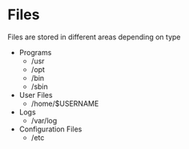 # Files

Files are stored in different areas depending on type
  
- Programs
  - /usr
  - /opt
  - /bin
  - /sbin
- User Files 
  - /home/$USERNAME
- Logs
  - /var/log
- Configuration Files
  - /etc
  